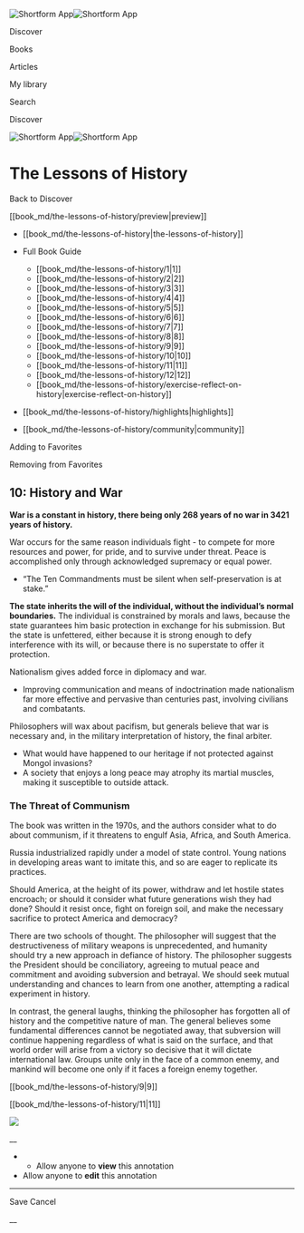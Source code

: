 ![Shortform App](/img/logo.36a2399e.svg)![Shortform App](/img/logo-dark.70c1b072.svg)

Discover

Books

Articles

My library

Search

Discover

![Shortform App](/img/logo.36a2399e.svg)![Shortform App](/img/logo-dark.70c1b072.svg)

# The Lessons of History

Back to Discover

[[book_md/the-lessons-of-history/preview|preview]]

  * [[book_md/the-lessons-of-history|the-lessons-of-history]]
  * Full Book Guide

    * [[book_md/the-lessons-of-history/1|1]]
    * [[book_md/the-lessons-of-history/2|2]]
    * [[book_md/the-lessons-of-history/3|3]]
    * [[book_md/the-lessons-of-history/4|4]]
    * [[book_md/the-lessons-of-history/5|5]]
    * [[book_md/the-lessons-of-history/6|6]]
    * [[book_md/the-lessons-of-history/7|7]]
    * [[book_md/the-lessons-of-history/8|8]]
    * [[book_md/the-lessons-of-history/9|9]]
    * [[book_md/the-lessons-of-history/10|10]]
    * [[book_md/the-lessons-of-history/11|11]]
    * [[book_md/the-lessons-of-history/12|12]]
    * [[book_md/the-lessons-of-history/exercise-reflect-on-history|exercise-reflect-on-history]]
  * [[book_md/the-lessons-of-history/highlights|highlights]]
  * [[book_md/the-lessons-of-history/community|community]]



Adding to Favorites 

Removing from Favorites 

## 10: History and War

**War is a constant in history, there being only 268 years of no war in 3421 years of history.**

War occurs for the same reason individuals fight - to compete for more resources and power, for pride, and to survive under threat. Peace is accomplished only through acknowledged supremacy or equal power.

  * “The Ten Commandments must be silent when self-preservation is at stake.”



**The state inherits the will of the individual, without the individual’s normal boundaries.** The individual is constrained by morals and laws, because the state guarantees him basic protection in exchange for his submission. But the state is unfettered, either because it is strong enough to defy interference with its will, or because there is no superstate to offer it protection.

Nationalism gives added force in diplomacy and war.

  * Improving communication and means of indoctrination made nationalism far more effective and pervasive than centuries past, involving civilians and combatants.



Philosophers will wax about pacifism, but generals believe that war is necessary and, in the military interpretation of history, the final arbiter.

  * What would have happened to our heritage if not protected against Mongol invasions?
  * A society that enjoys a long peace may atrophy its martial muscles, making it susceptible to outside attack.



### The Threat of Communism

The book was written in the 1970s, and the authors consider what to do about communism, if it threatens to engulf Asia, Africa, and South America.

Russia industrialized rapidly under a model of state control. Young nations in developing areas want to imitate this, and so are eager to replicate its practices.

Should America, at the height of its power, withdraw and let hostile states encroach; or should it consider what future generations wish they had done? Should it resist once, fight on foreign soil, and make the necessary sacrifice to protect America and democracy?

There are two schools of thought. The philosopher will suggest that the destructiveness of military weapons is unprecedented, and humanity should try a new approach in defiance of history. The philosopher suggests the President should be conciliatory, agreeing to mutual peace and commitment and avoiding subversion and betrayal. We should seek mutual understanding and chances to learn from one another, attempting a radical experiment in history.

In contrast, the general laughs, thinking the philosopher has forgotten all of history and the competitive nature of man. The general believes some fundamental differences cannot be negotiated away, that subversion will continue happening regardless of what is said on the surface, and that world order will arise from a victory so decisive that it will dictate international law. Groups unite only in the face of a common enemy, and mankind will become one only if it faces a foreign enemy together.

[[book_md/the-lessons-of-history/9|9]]

[[book_md/the-lessons-of-history/11|11]]

![](https://bat.bing.com/action/0?ti=56018282&Ver=2&mid=2e8db660-22ad-4d48-877d-636da437d980&sid=1711133063fa11eebdec89a8b8ae3bbc&vid=171147a063fa11eea7440fcfeb230d96&vids=0&msclkid=N&pi=0&lg=en-US&sw=800&sh=600&sc=24&nwd=1&tl=Shortform%20%7C%20Book&p=https%3A%2F%2Fwww.shortform.com%2Fapp%2Fbook%2Fthe-lessons-of-history%2F10&r=&lt=309&evt=pageLoad&sv=1&rn=846353)

__

  *   * Allow anyone to **view** this annotation
  * Allow anyone to **edit** this annotation



* * *

Save Cancel

__



